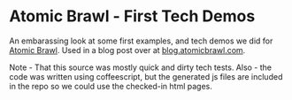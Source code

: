 Atomic Brawl - First Tech Demos
===

An embarassing look at some first examples, and tech demos we did for 
[Atomic Brawl](http://atomicbrawl.com). Used in a blog post over at 
[blog.atomicbrawl.com](http://blog.atomicbrawl.com).

Note - That this source was mostly quick and dirty tech tests. Also - 
the code was written using coffeescript, but the generated js files 
are included in the repo so we could use the checked-in html pages.
